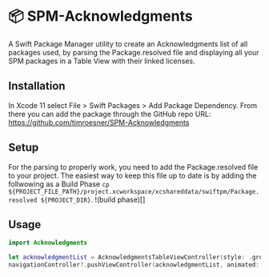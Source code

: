 # 📦 SPM-Acknowledgments

A Swift Package Manager utility to create an Acknowledgments list of all packages used, by parsing the Package.resolved file and displaying all your SPM packages in a Table View with their linked licenses.

## Installation
In Xcode 11 select File > Swift Packages > Add Package Dependency. From there you can add the package through the GitHub repo URL: https://github.com/timroesner/SPM-Acknowledgments  

## Setup
For the parsing to properly work, you need to add the Package.resolved file to your project. The easiest way to keep this file up to date is by adding the follwowing as a Build Phase `cp ${PROJECT_FILE_PATH}/project.xcworkspace/xcshareddata/swiftpm/Package.resolved ${PROJECT_DIR}`.
!(build phase)[]

## Usage
```swift
import Acknowledgments

let acknowledgmentList = AcknowledgmentsTableViewController(style: .grouped)
navigationController?.pushViewController(acknowledgmentList, animated: true)
```